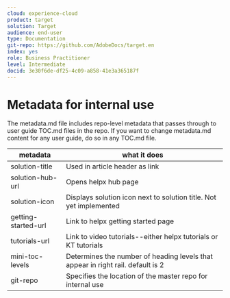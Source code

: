```yaml
---
cloud: experience-cloud
product: target
solution: Target
audience: end-user
type: Documentation
git-repo: https://github.com/AdobeDocs/target.en
index: yes
role: Business Practitioner
level: Intermediate
docid: 3e30f6de-df25-4c09-a858-41e3a365187f
---
```


# Metadata for internal use

The metadata.md file includes repo-level metadata that passes through to user guide TOC.md files in the repo. If you want to change metadata.md content for any user guide, do so in any TOC.md file.

| metadata | what it does |
|--- |--- |
| solution-title | Used in article header as link |
| solution-hub-url | Opens helpx hub page |
| solution-icon | Displays solution icon next to solution title. Not yet implemented |
| getting-started-url | Link to helpx getting started page |
| tutorials-url | Link to video tutorials--either helpx tutorials or KT tutorials |
| mini-toc-levels | Determines the number of heading levels that appear in right rail. default is 2 |
| git-repo | Specifies the location of the master repo for internal use |
